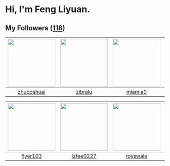 # Hi, I'm Feng Liyuan.

## My Followers ([118](https://github.com/SunRunAway?tab=followers))

| <img src="https://avatars.githubusercontent.com/u/10694566?v=4" width="150" height="150" /> | <img src="https://avatars.githubusercontent.com/u/41463486?v=4" width="150" height="150" /> | <img src="https://avatars.githubusercontent.com/u/25542995?v=4" width="150" height="150" /> | <img src="https://avatars.githubusercontent.com/u/26863652?v=4" width="150" height="150" /> |
| :-----------------------------------------------------------------------------------------: | :-----------------------------------------------------------------------------------------: | :-----------------------------------------------------------------------------------------: | :-----------------------------------------------------------------------------------------: |
|                         [zhuboshuai](https://github.com/zhuboshuai)                         |                            [zibralu](https://github.com/zibralu)                            |                            [miamia0](https://github.com/miamia0)                            |                      [Simpleforever](https://github.com/Simpleforever)                      |

| <img src="https://avatars.githubusercontent.com/u/829039?v=4" width="150" height="150" /> | <img src="https://avatars.githubusercontent.com/u/1984045?v=4" width="150" height="150" /> | <img src="https://avatars.githubusercontent.com/u/26373840?v=4" width="150" height="150" /> | <img src="https://avatars.githubusercontent.com/u/11549583?v=4" width="150" height="150" /> |
| :---------------------------------------------------------------------------------------: | :----------------------------------------------------------------------------------------: | :-----------------------------------------------------------------------------------------: | :-----------------------------------------------------------------------------------------: |
|                          [flyer103](https://github.com/flyer103)                          |                          [lzfee0227](https://github.com/lzfee0227)                         |                           [royswale](https://github.com/royswale)                           |                            [shhdgit](https://github.com/shhdgit)                            |